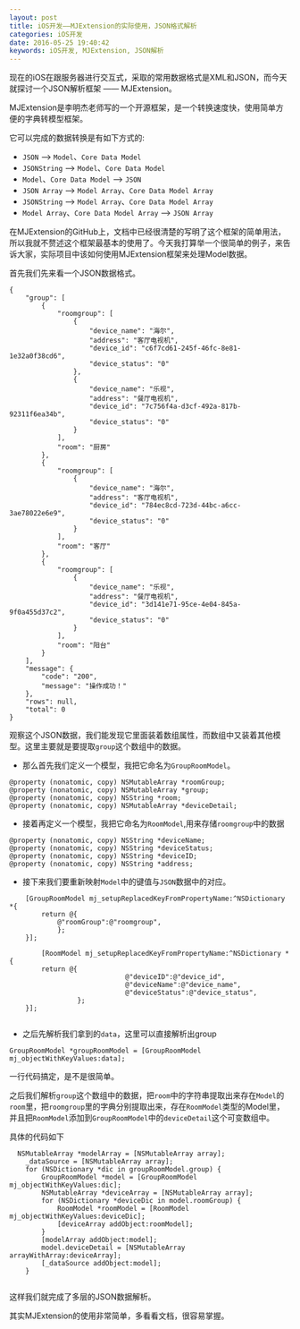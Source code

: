 ```yaml
---
layout: post
title: iOS开发——MJExtension的实际使用，JSON格式解析
categories: iOS开发
date: 2016-05-25 19:40:42
keywords: iOS开发, MJExtension, JSON解析
---
```


现在的iOS在跟服务器进行交互式，采取的常用数据格式是XML和JSON，而今天就探讨一个JSON解析框架 —— MJExtension。

MJExtension是李明杰老师写的一个开源框架，是一个转换速度快，使用简单方便的字典转模型框架。

<!--more-->

它可以完成的数据转换是有如下方式的:

* `JSON` --> `Model`、`Core Data Model`
* `JSONString` --> `Model`、`Core Data Model`
* `Model`、`Core Data Model` --> `JSON`
* `JSON Array` --> `Model Array`、`Core Data Model Array`
* `JSONString` --> `Model Array`、`Core Data Model Array`
* `Model Array`、`Core Data Model Array` --> `JSON Array`

在MJExtension的GitHub上，文档中已经很清楚的写明了这个框架的简单用法，所以我就不赘述这个框架最基本的使用了。今天我打算举一个很简单的例子，来告诉大家，实际项目中该如何使用MJExtension框架来处理Model数据。

首先我们先来看一个JSON数据格式。

```objc
{
    "group": [
        {
            "roomgroup": [
                {
                    "device_name": "海尔",
                    "address": "客厅电视机",
                    "device_id": "c6f7cd61-245f-46fc-8e81-1e32a0f38cd6",
                    "device_status": "0"
                },
                {
                    "device_name": "乐视",
                    "address": "餐厅电视机",
                    "device_id": "7c756f4a-d3cf-492a-817b-92311f6ea34b",
                    "device_status": "0"
                }
            ],
            "room": "厨房"
        },
        {
            "roomgroup": [
                {
                    "device_name": "海尔",
                    "address": "客厅电视机",
                    "device_id": "784ec8cd-723d-44bc-a6cc-3ae78022e6e9",
                    "device_status": "0"
                }
            ],
            "room": "客厅"
        },
        {
            "roomgroup": [
                {
                    "device_name": "乐视",
                    "address": "餐厅电视机",
                    "device_id": "3d141e71-95ce-4e04-845a-9f0a455d37c2",
                    "device_status": "0"
                }
            ],
            "room": "阳台"
        }
    ],
    "message": {
        "code": "200",
        "message": "操作成功！"
    },
    "rows": null,
    "total": 0
}
```

观察这个JSON数据，我们能发现它里面装着数组属性，而数组中又装着其他模型。这里主要就是要提取`group`这个数组中的数据。

* 那么首先我们定义一个模型，我把它命名为`GroupRoomModel`。

```objc
@property (nonatomic, copy) NSMutableArray *roomGroup;
@property (nonatomic, copy) NSMutableArray *group; 
@property (nonatomic, copy) NSString *room; 
@property (nonatomic, copy) NSMutableArray *deviceDetail;

```

* 接着再定义一个模型，我把它命名为`RoomModel`,用来存储`roomgroup`中的数据

```objc
@property (nonatomic, copy) NSString *deviceName;   
@property (nonatomic, copy) NSString *deviceStatus; 
@property (nonatomic, copy) NSString *deviceID;     
@property (nonatomic, copy) NSString *address;      
```


* 接下来我们要重新映射`Model`中的键值与`JSON`数据中的对应。

```objc
    [GroupRoomModel mj_setupReplacedKeyFromPropertyName:^NSDictionary *{
        return @{
            @"roomGroup":@"roomgroup",
            };
    }];
    
        [RoomModel mj_setupReplacedKeyFromPropertyName:^NSDictionary *{
        return @{
                             @"deviceID":@"device_id",
                             @"deviceName":@"device_name",
                             @"deviceStatus":@"device_status",
                 };
    }];
    
```

* 之后先解析我们拿到的`data`，这里可以直接解析出group

```objc
GroupRoomModel *groupRoomModel = [GroupRoomModel mj_objectWithKeyValues:data];
```

一行代码搞定，是不是很简单。

之后我们解析`group`这个数组中的数据，把`room`中的字符串提取出来存在`Model`的`room`里，把`roomgroup`里的字典分别提取出来，存在`RoomModel`类型的Model里，并且把`RoomModel`添加到`GroupRoomModel`中的`deviceDetail`这个可变数组中。

具体的代码如下

```objc
  NSMutableArray *modelArray = [NSMutableArray array];
    _dataSource = [NSMutableArray array];
    for (NSDictionary *dic in groupRoomModel.group) {
        GroupRoomModel *model = [GroupRoomModel mj_objectWithKeyValues:dic];
        NSMutableArray *deviceArray = [NSMutableArray array];
        for (NSDictionary *deviceDic in model.roomGroup) {
            RoomModel *roomModel = [RoomModel mj_objectWithKeyValues:deviceDic];
            [deviceArray addObject:roomModel];
        }
        [modelArray addObject:model];
        model.deviceDetail = [NSMutableArray arrayWithArray:deviceArray];
        [_dataSource addObject:model];
    }


```

这样我们就完成了多层的JSON数据解析。

其实MJExtension的使用非常简单，多看看文档，很容易掌握。